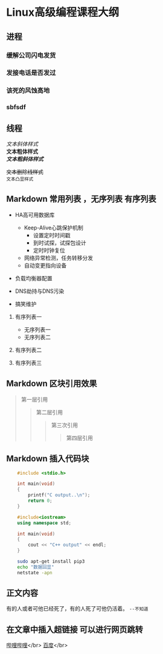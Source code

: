 # Linux高级编程课程大纲

## 进程

### 缓解公司闪电发货
### 发接电话是否发过
### 该死的风蚀高地
### sbfsdf

## 线程

*文本斜体样式*</br>
**文本粗体样式**</br>
***文本粗斜体样式***</br>

~~文本删除线样式~~</br>
`文本凸显样式`</br>

## Markdown 常用列表 ，无序列表 有序列表

* HA高可用数据库
	* Keep-Alive心跳保护机制
		* 设置定时时间戳
		* 到时试探，试探包设计
		* 定时时钟复位
	* 网络异常检测，任务转移分发
	* 自动变更指向设备


* 负载均衡器配置

* DNS劫持与DNS污染

* 搞笑维护

1. 有序列表一
	* 无序列表一
	* 无序列表二
2. 有序列表二

3. 有序列表三

## Markdown 区块引用效果
> 第一层引用
>> 第二层引用
>>> 第三次引用
>>>> 第四层引用

## Markdown 插入代码块

```c
	#include <stdio.h>

	int main(void)
	{
		printf("C output..\n");
		return 0;
	}

```

```cpp
	#include<iostream>
	using namespace std;

	int main(void)
	{
		cout << "C++ output" << endl;
	}
```

```bash
	sudo apt-get install pip3
	echo "数据回显"
	netstate -apn
```

## 正文内容

有的人或者可他已经死了，有的人死了可他仍活着。  `--不知道` <br>

## 在文章中插入超链接  可以进行网页跳转

[哔哩哔哩](https://www.bilibili.com"跳转到B站")</br>
[百度](https://www.baidu.com"跳转到百度")</br>

